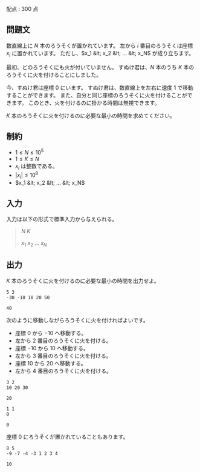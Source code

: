 配点 : $300$ 点

## 問題文

数直線上に $N$ 本のろうそくが置かれています。
左から $i$ 番目のろうそくは座標 $x_i$ に置かれています。
ただし、$x_1 &lt; x_2 &lt; ... &lt; x_N$ が成り立ちます。

最初、どのろうそくにも火が付いていません。
すぬけ君は、$N$ 本のうち $K$ 本のろうそくに火を付けることにしました。

今、すぬけ君は座標 $0$ にいます。
すぬけ君は、数直線上を左右に速度 $1$ で移動することができます。
また、自分と同じ座標のろうそくに火を付けることができます。
このとき、火を付けるのに掛かる時間は無視できます。

$K$ 本のろうそくに火を付けるのに必要な最小の時間を求めてください。

## 制約

- $1 \leq N \leq 10^5$
- $1 \leq K \leq N$
- $x_i$ は整数である。
- $|x_i| \leq 10^8$
- $x_1 &lt; x_2 &lt; ... &lt; x_N$

## 入力

入力は以下の形式で標準入力から与えられる。

> $N$ $K$
> 
> $x_1$ $x_2$ $...$ $x_N$

## 出力

$K$ 本のろうそくに火を付けるのに必要な最小の時間を出力せよ。

```input1
5 3
-30 -10 10 20 50
```

```output1
40
```

次のように移動しながらろうそくに火を付ければよいです。

- 座標 $0$ から $-10$ へ移動する。
- 左から $2$ 番目のろうそくに火を付ける。
- 座標 $-10$ から $10$ へ移動する。
- 左から $3$ 番目のろうそくに火を付ける。
- 座標 $10$ から $20$ へ移動する。
- 左から $4$ 番目のろうそくに火を付ける。

```input2
3 2
10 20 30
```

```output2
20
```

```input3
1 1
0
```

```output3
0
```

座標 $0$ にろうそくが置かれていることもあります。

```input4
8 5
-9 -7 -4 -3 1 2 3 4
```

```output4
10
```